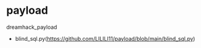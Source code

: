 # payload
dreamhack_payload
* blind_sql.py(https://github.com/LILILI11/payload/blob/main/blind_sql.py)
